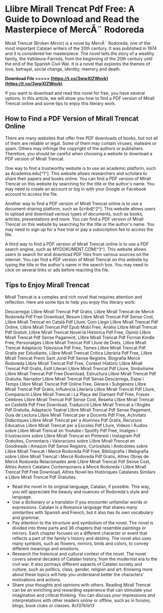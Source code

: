 
 
# Llibre Mirall Trencat Pdf Free: A Guide to Download and Read the Masterpiece of MercÃ¨ Rodoreda
  
Mirall Trencat (Broken Mirror) is a novel by MercÃ¨ Rodoreda, one of the most important Catalan writers of the 20th century. It was published in 1974 and it is considered her masterpiece. The novel tells the story of a wealthy family, the Valldaura-Farriols, from the beginning of the 20th century until the end of the Spanish Civil War. It is a novel that explores the themes of love, betrayal, social change, identity, memory and death.
 
**Download File &gt;&gt;&gt;&gt;&gt; [https://t.co/3wwXIZWnvk](https://t.co/3wwXIZWnvk)**


  
If you want to download and read this novel for free, you have several options. In this article, we will show you how to find a PDF version of Mirall Trencat online and some tips to enjoy this literary work.
  
## How to Find a PDF Version of Mirall Trencat Online
  
There are many websites that offer free PDF downloads of books, but not all of them are reliable or legal. Some of them may contain viruses, malware or spam. Others may infringe the copyright of the authors or publishers. Therefore, you should be careful when choosing a website to download a PDF version of Mirall Trencat.
  
One way to find a trustworthy website is to use an academic platform, such as Academia.edu[^1^]. This website allows researchers and scholars to share their papers and books online. You can find a PDF version of Mirall Trencat on this website by searching for the title or the author's name. You may need to create an account or log in with your Google or Facebook account to access the file.
  
Another way to find a PDF version of Mirall Trencat online is to use a document-sharing platform, such as Scribd[^2^]. This website allows users to upload and download various types of documents, such as books, articles, presentations and more. You can find a PDF version of Mirall Trencat on this website by searching for the title or the author's name. You may need to sign up for a free trial or pay a subscription fee to access the file.
  
A third way to find a PDF version of Mirall Trencat online is to use a PDF search engine, such as MYDOKUMENT.COM[^3^]. This website allows users to search for and download PDF files from various sources on the internet. You can find a PDF version of Mirall Trencat on this website by typing the title or the author's name in the search box. You may need to click on several links or ads before reaching the file.
  
## Tips to Enjoy Mirall Trencat
  
Mirall Trencat is a complex and rich novel that requires attention and reflection. Here are some tips to help you enjoy this literary work:
 
Descarregar Llibre Mirall Trencat Pdf Gratis,  Llibre Mirall Trencat de Mercè Rodoreda Pdf Free Download,  Resum Llibre Mirall Trencat Pdf Sense Cost,  Llibre Mirall Trencat en Català Pdf Lliure,  Com Llegir Llibre Mirall Trencat Pdf Online,  Llibre Mirall Trencat Pdf Epub Mobi Free,  Anàlisi Llibre Mirall Trencat Pdf Gratuit,  Llibre Mirall Trencat Novel·la Històrica Pdf Free,  Opinió Llibre Mirall Trencat Pdf Sense Pagament,  Llibre Mirall Trencat Pdf Format Kindle Free,  Personatges Llibre Mirall Trencat Pdf Lliure de Drets,  Llibre Mirall Trencat Adaptació Televisiva Pdf Free,  Temes Llibre Mirall Trencat Pdf Gratis per Estudiants,  Llibre Mirall Trencat Crítica Literària Pdf Free,  Llibre Mirall Trencat Premi Sant Jordi Pdf Sense Registre,  Biografia Mercè Rodoreda Llibre Mirall Trencat Pdf Free,  Context Històric Llibre Mirall Trencat Pdf Gratis,  Estil Literari Llibre Mirall Trencat Pdf Lliure,  Simbolisme Llibre Mirall Trencat Pdf Free Download,  Estructura Llibre Mirall Trencat Pdf Gratuita,  Narrador Llibre Mirall Trencat Pdf Sense Descàrrega,  Espai i Temps Llibre Mirall Trencat Pdf Online Free,  Gènere i Subgènere Llibre Mirall Trencat Pdf Gratis,  Influència Literària Llibre Mirall Trencat Pdf Lliure,  Comparació Llibre Mirall Trencat i La Plaça del Diamant Pdf Free,  Frases Cèlebres Llibre Mirall Trencat Pdf Sense Cost,  Reseña Llibre Mirall Trencat en Castellà Pdf Free Download,  Traducció Llibre Mirall Trencat a l'Anglès Pdf Gratuita,  Adaptació Teatral Llibre Mirall Trencat Pdf Sense Pagament,  Guia de Lectura Llibre Mirall Trencat per a Docents Pdf Free,  Activitats Didàctiques Llibre Mirall Trencat per a Alumnes Pdf Gratis,  Recursos Educatius Llibre Mirall Trencat per a Escoles Pdf Lliure,  Vídeos i Àudios sobre Llibre Mirall Trencat en Youtube i Spotify Pdf Free,  Imatges i Il·lustracions sobre Llibre Mirall Trencat en Pinterest i Instagram Pdf Gratuites,  Comentaris i Valoracions sobre Llibre Mirall Trencat en Goodreads i Amazon Pdf Sense Registre,  Curiositats i Anècdotes sobre Llibre Mirall Trencat i Mercè Rodoreda Pdf Free,  Bibliografia i Webgrafia sobre Llibre Mirall Trencat i Mercè Rodoreda Pdf Gratis,  Altres Obres de Mercè Rodoreda Relacionades amb Llibre Mirall Trencat Pdf Sense Cost,  Altres Autors Catalans Contemporanis a Mercè Rodoreda i Llibre Mirall Trencat Pdf Free Download,  Altres Novel·les Històriques Catalanes Similars a Llibre Mirall Trencat Pdf Gratuites
  
- Read the novel in its original language, Catalan, if possible. This way, you will appreciate the beauty and nuances of Rodoreda's style and language.
- Use a dictionary or a translator if you encounter unfamiliar words or expressions. Catalan is a Romance language that shares many similarities with Spanish and French, but it also has its own vocabulary and grammar.
- Pay attention to the structure and symbolism of the novel. The novel is divided into three parts and 36 chapters that resemble paintings or mirrors. Each chapter focuses on a different character or event that reflects a part of the family's history and destiny. The novel also uses many symbols, such as flowers, mirrors, birds and colors, to convey different meanings and emotions.
- Research the historical and cultural context of the novel. The novel covers several decades of Catalan history, from the modernist era to the civil war. It also portrays different aspects of Catalan society and culture, such as politics, class, gender, religion and art. Knowing more about these topics will help you understand better the characters' motivations and actions.
- Share your thoughts and opinions with others. Reading Mirall Trencat can be an enriching and rewarding experience that can stimulate your imagination and critical thinking. You can discuss your impressions and interpretations with other readers online or offline, such as in forums, blogs, book clubs or classes.
8cf37b1e13


